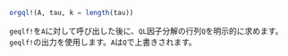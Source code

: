 ```julia
orgql!(A, tau, k = length(tau))
```

`geqlf!`を`A`に対して呼び出した後に、`QL`因子分解の行列`Q`を明示的に求めます。`geqlf!`の出力を使用します。`A`は`Q`で上書きされます。
